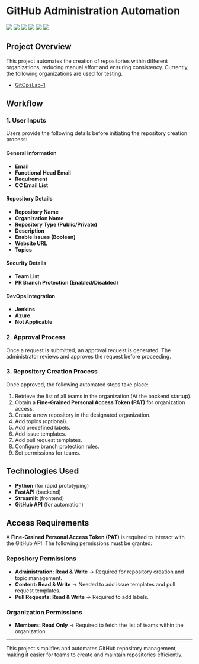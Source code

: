# GitHub Administration Automation
<a href="https://www.python.org/"><img src="https://img.shields.io/badge/Python-3776AB?style=flat&logo=python&logoColor=white"/></a>
<a href="https://streamlit.io/"><img src="https://img.shields.io/badge/Streamlit-FF4B4B?style=flat&logo=streamlit&logoColor=white"/></a>
<a href="https://fastapi.tiangolo.com/"><img src="https://img.shields.io/badge/FastAPI-009688?style=flat&logo=fastapi&logoColor=white"/></a>
<a href="https://code.visualstudio.com/"><img src="https://img.shields.io/badge/VS%20Code-007ACC?style=flat&logo=visual-studio-code&logoColor=white"/></a>
<a href="https://git-scm.com/"><img src="https://img.shields.io/badge/Git-F05032?style=flat&logo=git&logoColor=white"/></a>
<a href="https://github.com/"><img src="https://img.shields.io/badge/GitHub-181717?style=flat&logo=github&logoColor=white"/></a>

## Project Overview
This project automates the creation of repositories within different organizations, reducing manual effort and ensuring consistency. Currently, the following organizations are used for testing.
* [GitOpsLab-1](https://github.com/GitOpsLab-1)


## Workflow

### 1. User Inputs
Users provide the following details before initiating the repository creation process:

#### General Information
- **Email**
- **Functional Head Email**
- **Requirement**
- **CC Email List**

#### Repository Details
- **Repository Name**
- **Organization Name**
- **Repository Type (Public/Private)**
- **Description**
- **Enable Issues (Boolean)**
- **Website URL**
- **Topics**

#### Security Details
- **Team List**
- **PR Branch Protection (Enabled/Disabled)**

#### DevOps Integration
- **Jenkins**
- **Azure**
- **Not Applicable**

### 2. Approval Process
Once a request is submitted, an approval request is generated. The administrator reviews and approves the request before proceeding.

### 3. Repository Creation Process
Once approved, the following automated steps take place:
1. Retrieve the list of all teams in the organization (At the backend startup).
2. Obtain a **Fine-Grained Personal Access Token (PAT)** for organization access.
3. Create a new repository in the designated organization.
4. Add topics (optional).
5. Add predefined labels.
6. Add issue templates.
7. Add pull request templates.
8. Configure branch protection rules.
9. Set permissions for teams.

## Technologies Used
- **Python** (for rapid prototyping)
- **FastAPI** (backend)
- **Streamlit** (frontend)
- **GitHub API** (for automation)

## Access Requirements
A **Fine-Grained Personal Access Token (PAT)** is required to interact with the GitHub API. The following permissions must be granted:

### Repository Permissions
- **Administration: Read & Write** → Required for repository creation and topic management.
- **Content: Read & Write** → Needed to add issue templates and pull request templates.
- **Pull Requests: Read & Write** → Required to add labels.

### Organization Permissions
- **Members: Read Only** → Required to fetch the list of teams within the organization.

---
This project simplifies and automates GitHub repository management, making it easier for teams to create and maintain repositories efficiently.
